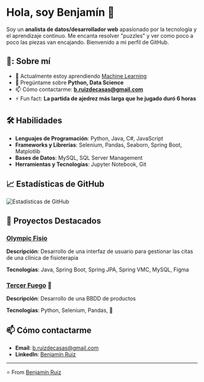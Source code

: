 # Hola, soy Benjamín 👋

Soy un **analista de datos/desarrollador web** apasionado por la tecnología y el aprendizaje continuo. 
Me encanta resolver "puzzles" y ver como poco a poco las piezas van encajando. 
Bienvenido a mi perfil de GitHub.

## 🚀: Sobre mí

- 🌱 Actualmente estoy aprendiendo [Machine Learning](https://es.wikipedia.org/wiki/Aprendizaje_autom%C3%A1tico)
- 💬 Pregúntame sobre **Python, Data Science**
- 📫 Cómo contactarme: **b.ruizdecasas@gmail.com**
- ⚡ Fun fact: **La partida de ajedrez más larga que he jugado duró 6 horas**

## 🛠️ Habilidades

- **Lenguajes de Programación**: Python, Java, C#, JavaScript
- **Frameworks y Librerías**: Selenium, Pandas, Seaborn, Spring Boot, Matplotlib
- **Bases de Datos**: MySQL, SQL Server Management 
- **Herramientas y Tecnologías**: Jupyter Notebook, Git 

## 📈 Estadísticas de GitHub

![Estadísticas de GitHub](https://github-readme-stats.vercel.app/api?username=bruizdecasas&show_icons=true&theme=radical)

## 📂 Proyectos Destacados

### [Olympic Fisio](https://github.com/bruizdecasas/TFG_olympic_fisio)
**Descripción**: Desarrollo de una interfaz de usuario para gestionar las citas de una clínica de fisioterapia 

**Tecnologías**: Java, Spring Boot, Spring JPA, Spring VMC, MySQL, Figma

### [Tercer Fuego](https://github.com/bruizdecasas/TercerFuego) 🚧 
**Descripción**: Desarrollo de una BBDD de productos 

**Tecnologías**: Python, Selenium, Pandas, 🚧

## 📫 Cómo contactarme

- **Email**: b.ruizdecasas@gmail.com
- **LinkedIn**: [Benjamín Ruiz](www.linkedin.com/in/bruizdecasas)

---

⭐️ From [Benjamín Ruiz](https://github.com/bruizdecasas)
